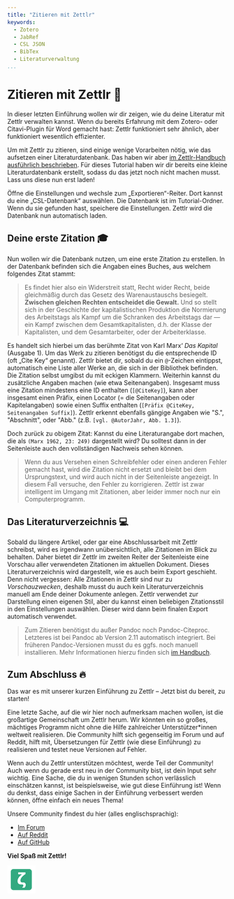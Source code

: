 ```yaml
---
title: "Zitieren mit Zettlr"
keywords:
  - Zotero
  - JabRef
  - CSL JSON
  - BibTex
  - Literaturverwaltung
...
```


# Zitieren mit Zettlr 💬

In dieser letzten Einführung wollen wir dir zeigen, wie du deine Literatur mit Zettlr verwalten kannst. Wenn du bereits Erfahrung mit dem Zotero- oder Citavi-Plugin für Word gemacht hast: Zettlr funktioniert sehr ähnlich, aber funktioniert wesentlich effizienter.

Um mit Zettlr zu zitieren, sind einige wenige Vorarbeiten nötig, wie das aufsetzen einer Literaturdatenbank. Das haben wir aber [im Zettlr-Handbuch ausführlich beschrieben](https://docs.zettlr.com/de/academic/citations/). Für dieses Tutorial haben wir dir bereits eine kleine Literaturdatenbank erstellt, sodass du das jetzt noch nicht machen musst. Lass uns diese nun erst laden!

Öffne die Einstellungen und wechsle zum „Exportieren“-Reiter. Dort kannst du eine „CSL-Datenbank“ auswählen. Die Datenbank ist im Tutorial-Ordner. Wenn du sie gefunden hast, speichere die Einstellungen. Zettlr wird die Datenbank nun automatisch laden.

## Deine erste Zitation 🎓

Nun wollen wir die Datenbank nutzen, um eine erste Zitation zu erstellen. In der Datenbank befinden sich die Angaben eines Buches, aus welchem folgendes Zitat stammt:

> Es findet hier also ein Widerstreit statt, Recht wider Recht, beide gleichmäßig durch das Gesetz des Warenaustauschs besiegelt. **Zwischen gleichen Rechten entscheidet die Gewalt.** Und so stellt sich in der Geschichte der kapitalistischen Produktion die Normierung des Arbeitstags als Kampf um die Schranken des Arbeitstags dar — ein Kampf zwischen dem Gesamtkapitalisten, d.h. der Klasse der Kapitalisten, und dem Gesamtarbeiter, oder der Arbeiterklasse.

Es handelt sich hierbei um das berühmte Zitat von Karl Marx‘ _Das Kapital_ (Ausgabe 1). Um das Werk zu zitieren benötigst du die entsprechende ID (oft „Cite Key“ genannt). Zettlr bietet dir, sobald du ein `@`-Zeichen eintippst, automatisch eine Liste aller Werke an, die sich in der Bibliothek befinden. Die Zitation selbst umgibst du mit eckigen Klammern. Weiterhin kannst du zusätzliche Angaben machen (wie etwa Seitenangaben). Insgesamt muss eine Zitation mindestens eine ID enthalten (`[@CiteKey]`), kann aber insgesamt einen Präfix, einen Locator (= die Seitenangaben oder Kapitelangaben) sowie einen Suffix enthalten (`[Präfix @CiteKey, Seitenangaben Suffix]`). Zettlr erkennt ebenfalls gängige Angaben wie "S.", "Abschnitt", oder "Abb." (z.B. `[vgl. @AutorJahr, Abb. 1.3]`).

Doch zurück zu obigem Zitat: Kannst du eine Literaturangabe dort machen, die als `(Marx 1962, 23: 249)` dargestellt wird? Du solltest dann in der Seitenleiste auch den vollständigen Nachweis sehen können.

> Wenn du aus Versehen einen Schreibfehler oder einen anderen Fehler gemacht hast, wird die Zitation nicht ersetzt und bleibt bei dem Ursprungstext, und wird auch nicht in der Seitenleiste angezeigt. In diesem Fall versuche, den Fehler zu korrigieren. Zettlr ist zwar intelligent im Umgang mit Zitationen, aber leider immer noch nur ein Computerprogramm.

## Das Literaturverzeichnis 💻

Sobald du längere Artikel, oder gar eine Abschlussarbeit mit Zettlr schreibst, wird es irgendwann unübersichtlich, alle Zitationen im Blick zu behalten. Daher bietet dir Zettlr im zweiten Reiter der Seitenleiste eine Vorschau aller verwendeten Zitationen im aktuellen Dokument. Dieses Literaturverzeichnis wird dargestellt, wie es auch beim Export geschieht. Denn nicht vergessen: Alle Zitationen in Zettlr sind nur zu _Vorschauzwecken_, deshalb musst du auch kein Literaturverzeichnis manuell am Ende deiner Dokumente anlegen. Zettlr verwendet zur Darstellung einen eigenen Stil, aber du kannst einen beliebigen Zitationsstil in den Einstellungen auswählen. Dieser wird dann beim finalen Export automatisch verwendet.

> Zum Zitieren benötigst du außer Pandoc noch Pandoc-Citeproc. Letzteres ist bei Pandoc ab Version 2.11 automatisch integriert. Bei früheren Pandoc-Versionen musst du es ggfs. noch manuell installieren. Mehr Informationen hierzu finden sich [im Handbuch](https://docs.zettlr.com/de/install/#pandoc-installieren).

## Zum Abschluss 🔥

Das war es mit unserer kurzen Einführung zu Zettlr – Jetzt bist du bereit, zu starten!

Eine letzte Sache, auf die wir hier noch aufmerksam machen wollen, ist die großartige Gemeinschaft um Zettlr herum. Wir könnten ein so großes, mächtiges Programm nicht ohne die Hilfe zahlreicher Unterstützer\*innen weltweit realisieren. Die Community hilft sich gegenseitig im Forum und auf Reddit, hilft mit, Übersetzungen für Zettlr (wie diese Einführung) zu realisieren und testet neue Versionen auf Fehler.

Wenn auch du Zettlr unterstützen möchtest, werde Teil der Community! Auch wenn du gerade erst neu in der Community bist, ist dein Input sehr wichtig. Eine Sache, die du in wenigen Stunden schon verlässlich einschätzen kannst, ist beispielsweise, wie gut diese Einführung ist! Wenn du denkst, dass einige Sachen in der Einführung verbessert werden können, öffne einfach ein neues Thema!

Unsere Community findest du hier (alles englischsprachig):

- [Im Forum](https://forum.zettlr.com/)
- [Auf Reddit](https://www.reddit.com/r/Zettlr/)
- [Auf GitHub](https://github.com/Zettlr/Zettlr/)

**Viel Spaß mit Zettlr!**

![zettlr.png](./zettlr.png)
